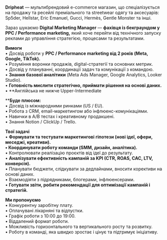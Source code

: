 **Dripheat** — мультибрендовий e-commerce магазин, що спеціалізується на
продажу та ресейлі преміального та streetwear одягу та аксесуарів: Sp5der,
Hellstar, Eric Emanuel, Gucci, Hermès, Gentle Monster та інші.  
  
Зараз шукаємо **Digital Marketing Manager** — **фахівця із бекграундом у PPC /
Performance marketing,** який хоче перейти від технічного запуску реклами до
управління стратегією, процесами та результатами.  
  
**Вимоги**  
• Досвід роботи у **PPC / Performance marketing від 2 років (Meta, Google,
TikTok).**  
• Розуміння воронки продажів, digital-стратегії та основних метрик.  
• Досвід у плануванні, координації задач та комунікації з командою.  
• **Знання базової аналітики** (Meta Ads Manager, Google Analytics, Looker
Studio).  
• **Готовність мислити стратегічно, приймати рішення на основі даних.**  
• **Англійська не нижче Upper-Intermediate  
  
****Буде плюсом:**  
• Досвід із міжнародними ринками (US / EU).  
• Робота з CRM, email-маркетингом або інфлюенс-комунікаціями.  
• Навички в A/B тестах і креативному продакшені.  
• Знання Notion / ClickUp / Trello.  
  
**Твої задачі**  
• **Формувати та тестувати маркетингові гіпотези (нові ідеї, офери, меседжі,
креативи).**  
**• Координувати роботу команди (SMM, дизайн, аналітика).**  
• Контролювати реалізацію проєктів від ідеї до результату.  
• **Аналізувати ефективність кампаній за KPI (CTR, ROAS, CAC, LTV,
конверсія).**  
• Планувати бюджети, слідкувати за дедлайнами, вносити корективи на основі
даних.  
• Взаємодіяти з підрядниками, блогерами, інфлюенсерами.  
• **Готувати звіти, робити рекомендації для оптимізації кампаній і
стратегій.**  
  
**Ми пропонуємо**  
• Конкурентну заробітну плату.  
• Оплачувані лікарняні та відпустки.  
• Графік роботи з 10:00 до 19:00.  
• Віддалений формат роботи.  
• Можливість горизонтального та вертикального росту та розвитку.  
• Роботу в команді, яка швидко зростає і цінує та підтримує ініціативу.